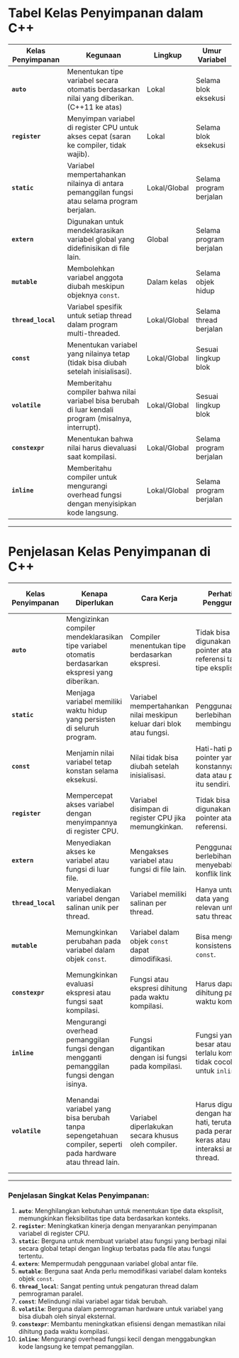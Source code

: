 # Tabel Kelas Penyimpanan dalam C++

| **Kelas Penyimpanan** | **Kegunaan**                                                                                     | **Lingkup**             | **Umur Variabel**            |
|------------------------|-----------------------------------------------------------------------------------------------|-------------------------|------------------------------|
| **`auto`**            | Menentukan tipe variabel secara otomatis berdasarkan nilai yang diberikan. (C++11 ke atas)    | Lokal                  | Selama blok eksekusi        |
| **`register`**        | Menyimpan variabel di register CPU untuk akses cepat (saran ke compiler, tidak wajib).        | Lokal                  | Selama blok eksekusi        |
| **`static`**          | Variabel mempertahankan nilainya di antara pemanggilan fungsi atau selama program berjalan.   | Lokal/Global           | Selama program berjalan      |
| **`extern`**          | Digunakan untuk mendeklarasikan variabel global yang didefinisikan di file lain.              | Global                 | Selama program berjalan      |
| **`mutable`**         | Membolehkan variabel anggota diubah meskipun objeknya `const`.                                | Dalam kelas            | Selama objek hidup          |
| **`thread_local`**    | Variabel spesifik untuk setiap thread dalam program multi-threaded.                           | Lokal/Global           | Selama thread berjalan       |
| **`const`**           | Menentukan variabel yang nilainya tetap (tidak bisa diubah setelah inisialisasi).             | Lokal/Global           | Sesuai lingkup blok         |
| **`volatile`**        | Memberitahu compiler bahwa nilai variabel bisa berubah di luar kendali program (misalnya, interrupt). | Lokal/Global    | Sesuai lingkup blok         |
| **`constexpr`**       | Menentukan bahwa nilai harus dievaluasi saat kompilasi.                                       | Lokal/Global           | Selama program berjalan      |
| **`inline`**          | Memberitahu compiler untuk mengurangi overhead fungsi dengan menyisipkan kode langsung.       | Lokal/Global           | Selama program berjalan      |

---
# Penjelasan Kelas Penyimpanan di C++

| **Kelas Penyimpanan** | **Kenapa Diperlukan** | **Cara Kerja** | **Perhatian Penggunaan** | **File Header** | **Kapan Penggunaannya** | **Kelebihan** | **Kekurangan** | **Versi C++ yang Mendukung** |
|-----------------------|-----------------------|-----------------|--------------------------|------------------|-------------------------|---------------|----------------|-----------------------------|
| **`auto`**             | Mengizinkan compiler mendeklarasikan tipe variabel otomatis berdasarkan ekspresi yang diberikan. | Compiler menentukan tipe berdasarkan ekspresi. | Tidak bisa digunakan untuk pointer atau referensi tanpa tipe eksplisit. | Tidak ada | Untuk tipe data yang kompleks atau tidak diketahui. | Menyederhanakan deklarasi variabel. | Bisa mengaburkan maksud kode. | C++11 dan lebih baru |
| **`static`**           | Menjaga variabel memiliki waktu hidup yang persisten di seluruh program. | Variabel mempertahankan nilai meskipun keluar dari blok atau fungsi. | Penggunaan berlebihan bisa membingungkan. | Tidak ada | Untuk variabel dengan status antar panggilan fungsi atau di ruang lingkup file. | Memungkinkan pemrograman modular. | Bisa mengganggu debugging dan pemeliharaan kode. | C++98 dan lebih baru |
| **`const`**            | Menjamin nilai variabel tetap konstan selama eksekusi. | Nilai tidak bisa diubah setelah inisialisasi. | Hati-hati pada pointer yang konstannya pada data atau pointer itu sendiri. | Tidak ada | Untuk nilai yang tidak boleh diubah. | Menghindari perubahan yang tidak diinginkan. | Membatasi fleksibilitas. | C++98 dan lebih baru |
| **`register`**         | Mempercepat akses variabel dengan menyimpannya di register CPU. | Variabel disimpan di register CPU jika memungkinkan. | Tidak bisa digunakan untuk pointer atau referensi. | Tidak ada | Untuk variabel yang sering diakses. | Mengurangi latensi akses. | Sudah jarang digunakan di C++ modern. | C++98 hingga C++11 |
| **`extern`**           | Menyediakan akses ke variabel atau fungsi di luar file. | Mengakses variabel atau fungsi di file lain. | Penggunaan berlebihan dapat menyebabkan konflik link. | Tidak ada | Untuk program modular yang melibatkan banyak file. | Membantu pemrograman modular dan berbagi data. | Dapat menyebabkan masalah dengan linker. | C++98 dan lebih baru |
| **`thread_local`**     | Menyediakan variabel dengan salinan unik per thread. | Variabel memiliki salinan per thread. | Hanya untuk data yang relevan untuk satu thread. | `<thread>` | Untuk aplikasi multithreaded. | Menjamin thread-safe data. | Menggunakan lebih banyak memori. | C++11 dan lebih baru |
| **`mutable`**          | Memungkinkan perubahan pada variabel dalam objek `const`. | Variabel dalam objek `const` dapat dimodifikasi. | Bisa mengurangi konsistensi objek `const`. | Tidak ada | Untuk objek `const` yang memerlukan perubahan variabel internal. | Memungkinkan perubahan data dalam objek `const`. | Membuat objek `const` terlihat tidak konsisten. | C++98 dan lebih baru |
| **`constexpr`**        | Memungkinkan evaluasi ekspresi atau fungsi saat kompilasi. | Fungsi atau ekspresi dihitung pada waktu kompilasi. | Harus dapat dihitung pada waktu kompilasi. | Tidak ada | Untuk konstanta atau fungsi yang nilainya sudah diketahui saat kompilasi. | Meningkatkan kinerja dengan evaluasi kompilasi. | Tidak fleksibel untuk ekspresi kompleks. | C++11 dan lebih baru |
| **`inline`**           | Mengurangi overhead pemanggilan fungsi dengan mengganti pemanggilan fungsi dengan isinya. | Fungsi digantikan dengan isi fungsi pada kompilasi. | Fungsi yang besar atau terlalu kompleks tidak cocok untuk `inline`. | Tidak ada | Untuk fungsi kecil yang sering dipanggil. | Mengurangi overhead pemanggilan fungsi. | Bisa menyebabkan duplikasi kode di setiap tempat pemanggilan. | C++98 dan lebih baru |
| **`volatile`**         | Menandai variabel yang bisa berubah tanpa sepengetahuan compiler, seperti pada hardware atau thread lain. | Variabel diperlakukan secara khusus oleh compiler. | Harus digunakan dengan hati-hati, terutama pada perangkat keras atau interaksi antar thread. | Tidak ada | Untuk variabel yang dapat berubah tanpa pengaruh program normal (misalnya pada I/O hardware atau interaksi thread). | Menjamin akses langsung ke variabel hardware. | Bisa mengurangi optimisasi dan efisiensi. | C++98 dan lebih baru |

---
### Penjelasan Singkat Kelas Penyimpanan:
1. **`auto`**: Menghilangkan kebutuhan untuk menentukan tipe data eksplisit, memungkinkan fleksibilitas tipe data berdasarkan konteks.
2. **`register`**: Meningkatkan kinerja dengan menyarankan penyimpanan variabel di register CPU.
3. **`static`**: Berguna untuk membuat variabel atau fungsi yang berbagi nilai secara global tetapi dengan lingkup terbatas pada file atau fungsi tertentu.
4. **`extern`**: Mempermudah penggunaan variabel global antar file.
5. **`mutable`**: Berguna saat Anda perlu memodifikasi variabel dalam konteks objek `const`.
6. **`thread_local`**: Sangat penting untuk pengaturan thread dalam pemrograman paralel.
7. **`const`**: Melindungi nilai variabel agar tidak berubah.
8. **`volatile`**: Berguna dalam pemrograman hardware untuk variabel yang bisa diubah oleh sinyal eksternal.
9. **`constexpr`**: Membantu meningkatkan efisiensi dengan memastikan nilai dihitung pada waktu kompilasi.
10. **`inline`**: Mengurangi overhead fungsi kecil dengan menggabungkan kode langsung ke tempat pemanggilan.

